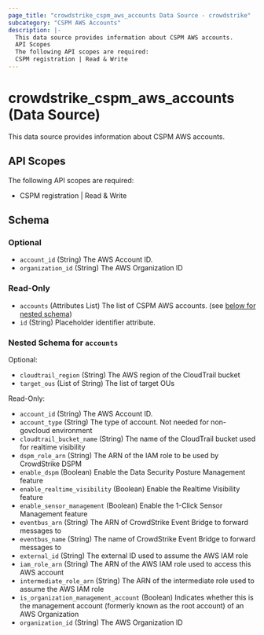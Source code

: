 ```yaml
---
page_title: "crowdstrike_cspm_aws_accounts Data Source - crowdstrike"
subcategory: "CSPM AWS Accounts"
description: |-
  This data source provides information about CSPM AWS accounts.
  API Scopes
  The following API scopes are required:
  CSPM registration | Read & Write
---
```


# crowdstrike_cspm_aws_accounts (Data Source)

This data source provides information about CSPM AWS accounts.

## API Scopes

The following API scopes are required:

- CSPM registration | Read & Write




<!-- schema generated by tfplugindocs -->
## Schema

### Optional

- `account_id` (String) The AWS Account ID.
- `organization_id` (String) The AWS Organization ID

### Read-Only

- `accounts` (Attributes List) The list of CSPM AWS accounts. (see [below for nested schema](#nestedatt--accounts))
- `id` (String) Placeholder identifier attribute.

<a id="nestedatt--accounts"></a>
### Nested Schema for `accounts`

Optional:

- `cloudtrail_region` (String) The AWS region of the CloudTrail bucket
- `target_ous` (List of String) The list of target OUs

Read-Only:

- `account_id` (String) The AWS Account ID.
- `account_type` (String) The type of account. Not needed for non-govcloud environment
- `cloudtrail_bucket_name` (String) The name of the CloudTrail bucket used for realtime visibility
- `dspm_role_arn` (String) The ARN of the IAM role to be used by CrowdStrike DSPM
- `enable_dspm` (Boolean) Enable the Data Security Posture Management feature
- `enable_realtime_visibility` (Boolean) Enable the Realtime Visibility feature
- `enable_sensor_management` (Boolean) Enable the 1-Click Sensor Management feature
- `eventbus_arn` (String) The ARN of CrowdStrike Event Bridge to forward messages to
- `eventbus_name` (String) The name of CrowdStrike Event Bridge to forward messages to
- `external_id` (String) The external ID used to assume the AWS IAM role
- `iam_role_arn` (String) The ARN of the AWS IAM role used to access this AWS account
- `intermediate_role_arn` (String) The ARN of the intermediate role used to assume the AWS IAM role
- `is_organization_management_account` (Boolean) Indicates whether this is the management account (formerly known as the root account) of an AWS Organization
- `organization_id` (String) The AWS Organization ID

